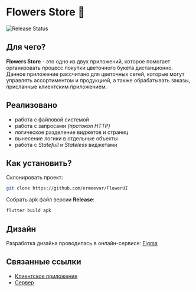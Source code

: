 # Flowers Store 🌸
![Release Status](https://img.shields.io/badge/version-1.0-lightgrey)
## Для чего?
**Flowers Store** - это одно из двух приложений, которое помогает организовать процесс покупки цветочного букета дистанционно. 
Данное приложение рассчитано для цветочных сетей, которые могут управлять ассортиментом и продукцией, а также обрабатывать заказы, присланные клиентским приложением. 
## Реализовано
- работа с файловой системой
- работа с запросами *(протокол HTTP)*
- логическое разделение виджетов и страниц
- вынесение логики в отдельные объекты
- работа с *Statefull* и *Stateless* виджетами
## Как установить?
Склонировать проект:
```sh
git clone https://github.com/ermeevar/FlowerUI
```
Собрать apk файл версии **Release**:
```sh
flutter build apk
```
## Дизайн
Разработка дизайна проводилась в онлайн-сервисе: [Figma](https://www.figma.com/file/BV5bEs5eKyQGSxtgXTHNRe/flowers_shop?node-id=0%3A1)

## Связанные ссылки
- [Клиентское приложение](https://github.com/ermeevar/FlowerUserUI)
- [Сервер](https://github.com/ermeevar/FlowerWebApi)
